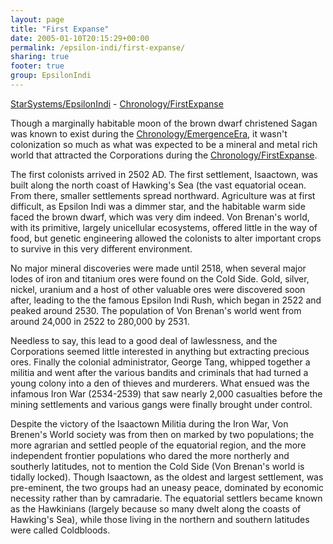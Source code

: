 ```yaml
---
layout: page
title: "First Expanse"
date: 2005-01-10T20:15:29+00:00
permalink: /epsilon-indi/first-expanse/
sharing: true
footer: true
group: EpsilonIndi
---
```


[StarSystems/EpsilonIndi](/star-systems/epsilon-indi) - [Chronology/FirstExpanse](/chronology/first-expanse)

Though a marginally habitable moon of the brown dwarf christened Sagan was known to exist during the [Chronology/EmergenceEra](/chronology/emergence-era), it wasn't colonization so much as what was expected to be a mineral and metal rich world that attracted the Corporations during the [Chronology/FirstExpanse](/chronology/first-expanse).

The first colonists arrived in 2502 AD. The first settlement, Isaactown, was built along the north coast of Hawking's Sea (the vast equatorial ocean. From there, smaller settlements spread northward. Agriculture was at first difficult, as Epsilon Indi was a dimmer star, and the habitable warm side faced the brown dwarf, which was very dim indeed. Von Brenan's world, with its primitive, largely unicellular ecosystems, offered little in the way of food, but genetic engineering allowed the colonists to alter important crops to survive in this very different environment.

No major mineral discoveries were made until 2518, when several major lodes of iron and titanium ores were found on the Cold Side. Gold, silver, nickel, uranium and a host of other valuable ores were discovered soon after, leading to the the famous Epsilon Indi Rush, which began in 2522 and peaked around 2530. The population of Von Brenan's world went from around 24,000 in 2522 to 280,000 by 2531.

Needless to say, this lead to a good deal of lawlessness, and the Corporations seemed little interested in anything but extracting precious ores. Finally the colonial administrator, George Tang, whipped together a militia and went after the various bandits and criminals that had turned a young colony into a den of thieves and murderers.  What ensued was the infamous Iron War (2534-2539) that saw nearly 2,000 casualties before the mining settlements and various gangs were finally brought under control.

Despite the victory of the Isaactown Militia during the Iron War, Von Brenen's World society was from then on marked by two populations; the more agrarian and settled people of the equatorial region, and the more independent frontier populations who dared the more northerly and southerly latitudes, not to mention the Cold Side (Von Brenan's world is tidally locked). Though Isaactown, as the oldest and largest settlement, was pre-eminent, the two groups had an uneasy peace, dominated by economic necessity rather than by camradarie. The equatorial settlers became known as the Hawkinians (largely because so many dwelt along the coasts of Hawking's Sea), while those living in the northern and southern latitudes were called Coldbloods.
